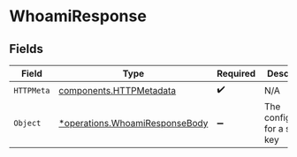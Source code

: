 # WhoamiResponse


## Fields

| Field                                                                           | Type                                                                            | Required                                                                        | Description                                                                     |
| ------------------------------------------------------------------------------- | ------------------------------------------------------------------------------- | ------------------------------------------------------------------------------- | ------------------------------------------------------------------------------- |
| `HTTPMeta`                                                                      | [components.HTTPMetadata](../../models/components/httpmetadata.md)              | :heavy_check_mark:                                                              | N/A                                                                             |
| `Object`                                                                        | [*operations.WhoamiResponseBody](../../models/operations/whoamiresponsebody.md) | :heavy_minus_sign:                                                              | The configuration for a single key                                              |